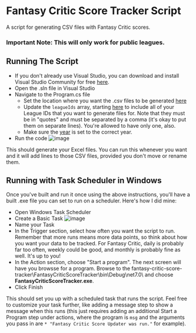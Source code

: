 # Fantasy Critic Score Tracker Script
A script for generating CSV files with Fantasy Critic scores. 

### Important Note: This will only work for public leagues.

## Running The Script

- If you don't already use Visual Studio, you can download and install Visual Studio Community for free [here](https://visualstudio.microsoft.com/vs/community/).
- Open the .sln file in Visual Studio
- Navigate to the Program.cs file
    - Set the location where you want the .csv files to be generated [here](/FantasyCriticScoreTracker/Program.cs#L11)
    - Update the `leagueIds` array, starting [here](/FantasyCriticScoreTracker/Program.cs#L13-L17) to include all of your League IDs that you want to generate files for. Note that they must be in "quotes" and must be separated by a comma (it's okay to put them on separate lines). You're allowed to have only one, also.
    - Make sure the [year](/FantasyCriticScoreTracker/Program.cs#L20) is set to the correct year.
- Run the code ![image](https://github.com/rarDevelopment/fantasy-critic-score-tracker/assets/4060573/2a9dfbac-bc0c-4af1-8caa-8cb66feeecf2)

This should generate your Excel files. You can run this whenever you want and it will add lines to those CSV files, provided you don't move or rename them.

## Running with Task Scheduler in Windows

Once you've built and run it once using the above instructions, you'll have a built .exe file you can set to run on a scheduler. Here's how I did mine:

- Open Windows Task Scheduler
- Create a Basic Task ![image](https://github.com/rarDevelopment/fantasy-critic-score-tracker/assets/4060573/235b7325-48f0-4aca-8806-8f01158fbe33)
- Name your Task
- In the Trigger section, select how often you want the script to run. Remember that more runs means more data points, so think about how you want your data to be tracked. For Fantasy Critic, daily is probably far too often, weekly could be good, and monthly is probably fine as well. It's up to you!
- In the Action section, choose "Start a program". The next screen will have you browsse for a program. Browse to the fantasy-critic-score-tracker\FantasyCriticScoreTracker\bin\Debug\net7.0\ and choose **FantasyCriticScoreTracker.exe**.
- Click Finish

This should set you up with a scheduled task that runs the script. Feel free to customize your task further, like adding a message step to show a message when this runs (this just requires adding an additional Start a Program step under actions, where the program is `msg` and the arguments you pass in are `* "Fantasy Critic Score Updater was run."` for example).


